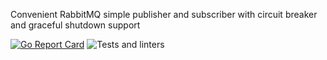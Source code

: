 Convenient RabbitMQ simple publisher and subscriber with circuit breaker and graceful shutdown support

[![Go Report Card](https://goreportcard.com/badge/github.com/soulgarden/rmq-pubsub)](https://goreportcard.com/report/github.com/soulgarden/rmq-pubsub)
![Tests and linters](https://github.com/soulgarden/rmq-pubsub/actions/workflows/main.yml/badge.svg)
